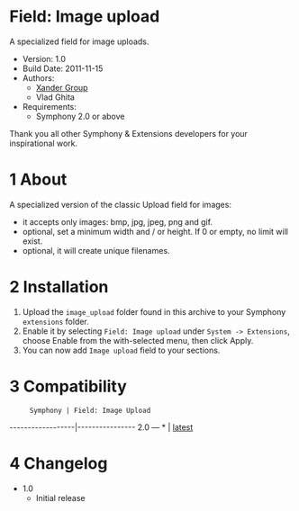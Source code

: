 Field: Image upload
==============

A specialized field for image uploads.

* Version: 1.0
* Build Date: 2011-11-15
* Authors:
	- [Xander Group](http://www.xandergroup.ro)
	- Vlad Ghita
* Requirements:
	- Symphony 2.0 or above

Thank you all other Symphony & Extensions developers for your inspirational work.



# 1 About #

A specialized version of the classic Upload field for images: 

- it accepts only images: bmp, jpg, jpeg, png and gif.
- optional, set a minimum width and / or height. If 0 or empty, no limit will exist.
- optional, it will create unique filenames.



# 2 Installation #

1. Upload the `image_upload` folder found in this archive to your Symphony `extensions` folder.    
2. Enable it by selecting `Field: Image upload` under `System -> Extensions`, choose Enable from the with-selected menu, then click Apply.
3. You can now add `Image upload` field to your sections.




# 3 Compatibility #

         Symphony | Field: Image Upload
------------------|----------------
      2.0 — *     | [latest](https://github.com/vlad-ghita/image_upload)




# 4 Changelog #

- 1.0
    * Initial release